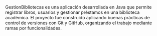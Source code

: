GestionBibliotecas es una aplicación desarrollada en Java que permite registrar libros, usuarios y gestionar préstamos en una biblioteca académica. El proyecto fue construido aplicando buenas prácticas de control de versiones con Git y GitHub, organizando el trabajo mediante ramas por funcionalidades.
